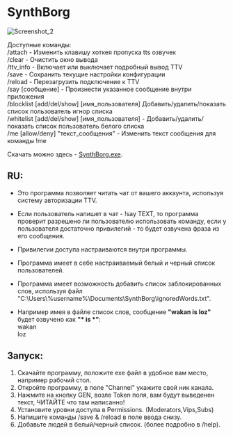 # SynthBorg

![Screenshot_2](https://github.com/Dark-V/SynthBorg/assets/58254635/233a8b89-97dc-43a9-8b3b-ab39a68d17ba)

Доступные команды: <br/>
/attach - Изменить клавишу хоткея пропуска tts озвучек  <br/>
/clear - Очистить окно вывода  <br/>
/ttv_info - Включает или выключает подробный вывод TTV  <br/>
/save - Сохранить текущие настройки конфигурации  <br/>
/reload - Перезагрузить подключение к TTV  <br/>
/say [сообщение] - Произнести указанное сообщение внутри приложения  <br/>
/blocklist [add/del/show] [имя_пользователя] Добавить/удалить/показать список пользователь игнор списка  <br/>
/whitelist [add/del/show] [имя_пользователя] - Добавить/удалить/показать список пользователь белого списка  <br/>
/me [allow/deny] \"текст_сообщения\" - Изменить текст сообщения для команды !me <br/>

Скачать можно здесь - [SynthBorg.exe]([https://github.com/Dark-V/SynthBorg/releases).

## RU:
- Это программа позволяет читать чат от вашего аккаунта, используя систему авторизации TTV.
- Если пользователь напишет в чат - !say TEXT, то программа проверит разрешено ли пользователю использовать команду, если у пользователя достаточно привилегий - то будет озвучена фраза из его сообщения.

- Привилегии доступа настраиваются внутри программы.
- Программа имеет в себе настраиваемый белый и черный список пользователей.
- Программа имеет возможность добавить список заблокированных слов, используя файл "C:\Users\\%username%\Documents\SynthBorg\ignoredWords.txt".
- Например имея в файле список слов, сообщение  **"wakan is loz"** будет озвучено как  **"\* is \*"**: <br/>
  wakan <br/>
  loz <br/>
  
## Запуск:
1. Скачайте программу, положите exe файл в удобное вам место, например рабочий стол.
2. Откройте программу, в поле "Channel" укажите свой ник канала.
3. Нажмите на кнопку GEN, возле Token поля, вам будут выведенен текст, ЧИТАЙТЕ что там написанно!
4. Установите уровни доступа в Permissions. (Moderators,Vips,Subs)
5. Напишите команды /save & /reload в поле ввода снизу.
6. Добавьте людей в белый/черный список. (более подробно в /help).
